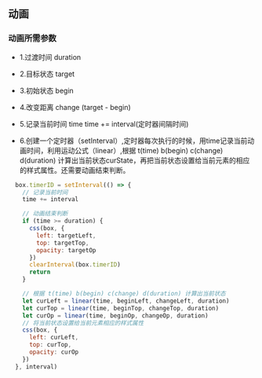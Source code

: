 ## 动画

### 动画所需参数
- 1.过渡时间 duration
- 2.目标状态 target
- 3.初始状态 begin
- 4.改变距离 change (target - begin)
- 5.记录当前时间 time time += interval(定时器间隔时间)

- 6.创建一个定时器（setInterval）,定时器每次执行的时候，用time记录当前动画时间，利用运动公式（linear）,根据 t(time) b(begin) c(change) d(duration) 计算出当前状态curState，再把当前状态设置给当前元素的相应的样式属性。还需要动画结束判断。

```js
  box.timerID = setInterval(() => {
    // 记录当前时间
    time += interval

    // 动画结束判断
    if (time >= duration) {
      css(box, {
        left: targetLeft,
        top: targetTop,
        opacity: targetOp
      })
      clearInterval(box.timerID)
      return
    }

    // 根据 t(time) b(begin) c(change) d(duration) 计算出当前状态
    let curLeft = linear(time, beginLeft, changeLeft, duration)
    let curTop = linear(time, beginTop, changeTop, duration)
    let curOp = linear(time, beginOp, changeOp, duration)
    // 将当前状态设置给当前元素相应的样式属性
    css(box, {
      left: curLeft,
      top: curTop,
      opacity: curOp
    })
  }, interval)
```

